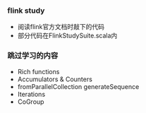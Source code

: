 ### flink study

* 阅读flink官方文档时敲下的代码
* 部分代码在FlinkStudySuite.scala内


### 跳过学习的内容
* Rich functions
* Accumulators & Counters
* fromParallelCollection generateSequence
* Iterations
* CoGroup

